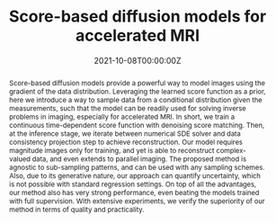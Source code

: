 ---
title: "Score-based diffusion models for accelerated MRI"

# Authors
# If you created a profile for a user (e.g. the default `admin` user), write the username (folder name) here 
# and it will be replaced with their full name and linked to their profile.
authors:
- admin
- Jong Chul Ye

# Author notes (optional)
author_notes: ""

date: "2021-10-08T00:00:00Z"
doi: ""

# Schedule page publish date (NOT publication's date).
publishDate: "2021-12-01T00:00:00Z"

# Publication type.
# Legend: 0 = Uncategorized; 1 = Conference paper; 2 = Journal article;
# 3 = Preprint / Working Paper; 4 = Report; 5 = Book; 6 = Book section;
# 7 = Thesis; 8 = Patent
publication_types: ["3"]

# Publication name and optional abbreviated publication name.
publication: In ArXiv
publication_short: In ArXiv

abstract: Score-based diffusion models provide a powerful way to model images using the gradient of the data distribution. Leveraging the learned score function as a prior, here we introduce a way to sample data from a conditional distribution given the measurements, such that the model can be readily used for solving inverse problems in imaging, especially for accelerated MRI. In short, we train a continuous time-dependent score function with denoising score matching. Then, at the inference stage, we iterate between numerical SDE solver and data consistency projection step to achieve reconstruction. Our model requires magnitude images only for training, and yet is able to reconstruct complex-valued data, and even extends to parallel imaging. The proposed method is agnostic to sub-sampling patterns, and can be used with any sampling schemes. Also, due to its generative nature, our approach can quantify uncertainty, which is not possible with standard regression settings. On top of all the advantages, our method also has very strong performance, even beating the models trained with full supervision. With extensive experiments, we verify the superiority of our method in terms of quality and practicality.
# Summary. An optional shortened abstract.
summary: Score-based diffusion models beat supervised learning methods on MRI reconstruction.

tags: [Diffusion model, Score-based model, Compressed-sensing MRI]

# Display this page in the Featured widget?
featured: true

# Custom links (uncomment lines below)
# links:
# - name: Custom Link
#   url: http://example.org

url_pdf: 'https://arxiv.org/abs/2110.05243'
url_code: ''
url_dataset: ''
url_poster: ''
url_project: ''
url_slides: ''
url_source: ''
url_video: ''

# Featured image
# To use, add an image named `featured.jpg/png` to your page's folder. 
image:
  caption: 'Image credit: Hyungjin Chung'
  focal_point: ""
  preview_only: false

# Associated Projects (optional).
#   Associate this publication with one or more of your projects.
#   Simply enter your project's folder or file name without extension.
#   E.g. `internal-project` references `content/project/internal-project/index.md`.
#   Otherwise, set `projects: []`.
projects:
- []

# Slides (optional).
#   Associate this publication with Markdown slides.
#   Simply enter your slide deck's filename without extension.
#   E.g. `slides: "example"` references `content/slides/example/index.md`.
#   Otherwise, set `slides: ""`.
slides: ""
---
